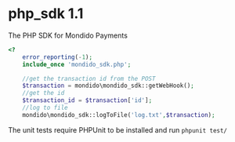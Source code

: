 php_sdk 1.1
=======

The PHP SDK for Mondido Payments


```php
<?
    error_reporting(-1);
    include_once 'mondido_sdk.php';

    //get the transaction id from the POST
    $transaction = mondido\mondido_sdk::getWebHook();
    //get the id
    $transaction_id = $transaction['id'];
    //log to file
    mondido\mondido_sdk::logToFile('log.txt',$transaction);
```

The unit tests require PHPUnit to be installed and run `phpunit test/`
